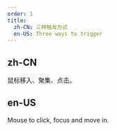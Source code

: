 ```yaml
---
order: 1
title:
  zh-CN: 三种触发方式
  en-US: Three ways to trigger
---
```


## zh-CN

鼠标移入、聚集、点击。

## en-US

Mouse to click, focus and move in.


